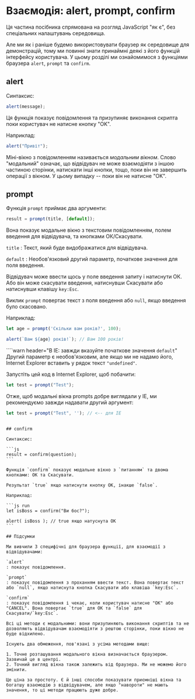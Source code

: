 # Взаємодія: alert, prompt, confirm

Ця частина посібника спрямована на розгляд JavaScript "як є", без спеціальних налаштувань середовища.

Але ми як і раніше будемо використовувати браузер як середовище для демонстрацій, тому ми повинні знати принаймні деякі з його функцій інтерфейсу користувача. У цьому розділі ми ознайомимося з функціями браузера `alert`, `prompt` та `confirm`.

## alert

Синтаксис:

```js
alert(message);
```

Ця функція показує повідомлення та призупиняє виконання скрипта поки користувач не натисне кнопку "OK".

Наприклад:

```js run
alert("Привіт");
```

Міні-вікно з повідомленням називається *модальним вікном*. Слово "модальний" означає, що відвідувач не може взаємодіяти з іншою частиною сторінки, натискати інші кнопки, тощо, поки він не завершить операції з вікном. У цьому випадку -- поки він не натисне "OK".

## prompt

Функція `prompt` приймає два аргументи:

```js no-beautify
result = prompt(title, [default]);
```

Вона показує модальне вікно з текстовим повідомленням, полем введення для відвідувача, та кнопками ОК/Скасувати.

`title`
: Текст, який буде видображатися для відвідувача.

`default`
: Необов'язковий другий параметр, початкове значення для поля введення.

Відвідувач може ввести щось у поле введення запиту і натиснути ОК. Або він може скасувати введення, натиснувши Скасувати або натиснувши клавішу `key:Esc`.

Виклик `prompt` повертає текст з поля введення або `null`, якщо введення було скасовано.

Наприклад:

```js run
let age = prompt('Скільки вам років?', 100);

alert(`Вам ${age} років!`); // Вам 100 років!
```

````warn header="В IE: завжди вказуйте початкове значення `default`"
Другий параметр є необов'язковим, але якщо ми не надамо його, Internet Explorer вставить у рядок текст `"undefined"`.

Запустіть цей код в Internet Explorer, щоб побачити:

```js run
let test = prompt("Test");
```

Отже, щоб модальні вікна prompts добре виглядали у IE, ми рекомендуємо завжди надавати другий аргумент:

```js run
let test = prompt("Test", ''); // <-- для IE
```
````

## confirm

Синтаксис:

```js
result = confirm(question);
```

Функція `confirm` показує модальне вікно з `питанням` та двома кнопками: ОК та Скасувати.

Результат `true` якщо натиснути кнопку OK, інакше `false`.

Наприклад:

```js run
let isBoss = confirm("Ви бос?");

alert( isBoss ); // true якщо натуснута OK
```

## Підсумки

Ми вивчили 3 специфічні для браузера функції, для взаємодії з відвідувачами:

`alert`
: показує повідомлення.

`prompt`
: показує повідомлення з проханням ввести текст. Вона повертає текст або `null`, якщо натиснута кнопка Скасувати або клавіша `key:Esc`.

`confirm`
: показує повідомлення і чекає, коли користувач натисне "OK" або "CANCEL". Вона повертає `true` для ОК та `false` для Скасувати/`key:Esc`.

Всі ці методи є модальними: вони призупиняють виконання скриптів та не дозволяють відвідувачам взаємодіяти з рештою сторінки, поки вікно не буде відхилено.

Існують два обмеження, пов'язані з усіма методами вище:

1. Точне розташування модального вікна визначається браузером. Зазвичай це в центрі.
2. Точний вигляд вікна також залежить від браузера. Ми не можемо його змінити.

Це ціна за простоту. Є й інші способи показувати приємніші вікна та богатшу взаємодію з відвідувачем, але якщо "навороти" не мають значення, то ці методи працюють дуже добре.
